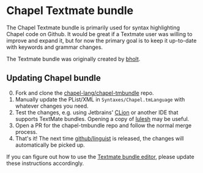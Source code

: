 Chapel Textmate bundle
======================

The Chapel Textmate bundle is primarily used for syntax highlighting Chapel
code on Github. It would be great if a Textmate user was willing to improve and
expand it, but for now the primary goal is to keep it up-to-date with keywords
and grammar changes.

The Textmate bundle was originally created by [bholt][0].

[0]: https://github.com/bholt

Updating Chapel bundle
----------------------

0. Fork and clone the [chapel-lang/chapel-tmbundle][1] repo.
0. Manually update the PList/XML in `Syntaxes/Chapel.tmLanguage` with whatever
   changes you need.
0. Test the changes, e.g. using Jetbrains' [CLion][4] or another IDE that
   supports TextMate bundles.  Opening a copy of [lulesh][5] may be useful.
0. Open a PR for the chapel-tmbundle repo and follow the normal merge process.
0. That's it! The next time [github/linguist][2] is released, the changes will
   automatically be picked up.

[1]: https://github.com/chapel-lang/chapel-tmbundle
[2]: https://github.com/github/linguist
[4]: https://www.jetbrains.com/help/clion/tutorial-using-textmate-bundles.html#importing-bundles
[5]: https://github.com/chapel-lang/chapel/blob/main/test/release/examples/benchmarks/lulesh/lulesh.chpl

If you can figure out how to use the [Textmate bundle editor][3], please update
these instructions accordingly.

[3]: https://manual.macromates.com/en/bundles
